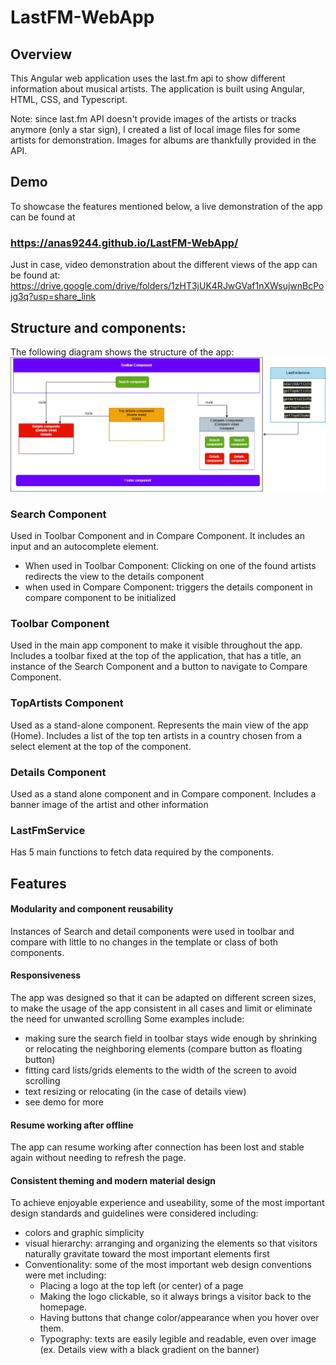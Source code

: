 # LastFM-WebApp

## Overview
This Angular web application uses the last.fm api to show different information about musical artists. The application is built using Angular, HTML, CSS, and Typescript.

Note: since last.fm API doesn't provide images of the artists or tracks anymore (only a star sign), I created a list of local image files for some artists for demonstration. Images for albums are thankfully provided in the API.

## Demo
To showcase the features mentioned below, a live demonstration of the app can be found at 
### https://anas9244.github.io/LastFM-WebApp/

Just in case, video demonstration about the different views of the app can be found at:
https://drive.google.com/drive/folders/1zHT3jUK4RJwGVaf1nXWsujwnBcPojg3q?usp=share_link

## Structure and components:
The following diagram shows the structure of the app:
![App structure](Component_Diagram.png)
### Search Component 
Used in Toolbar Component and in Compare Component. It includes an input and an autocomplete element.
- When used in Toolbar Component:
Clicking on one of the found artists redirects the view to the details component
- when used in Compare Component: 
triggers the details component in compare component to be initialized
### Toolbar Component
Used in the main app component to make it visible throughout the app. Includes a toolbar fixed at the top of the application, that has a title, an instance of the Search Component and a button to navigate to Compare Component.
### TopArtists Component
Used as a stand-alone component. Represents the main view of the app (Home). Includes a list of the top ten artists in a country chosen from a select element at the top of the component.  
### Details Component
Used as a stand alone component and in Compare component. Includes a banner image of the artist and other information
### LastFmService
Has 5 main  functions to fetch data required by the components.

## Features

#### Modularity and component reusability
Instances of Search and detail components were used in toolbar and compare with little to no changes in the template or class of both components.
#### Responsiveness
The app was designed so that it can be adapted on different screen sizes, to make the usage of the app consistent in all cases and limit or eliminate the need for unwanted scrolling
Some examples include:
- making sure the search field in toolbar stays wide enough by shrinking or relocating the neighboring elements (compare button as floating button)
- fitting card lists/grids elements to the width of the screen to avoid scrolling
- text resizing or relocating (in the case of details view)
- see demo for more
#### Resume working after offline
The app can resume working after connection has been lost and stable again without needing to refresh the page.
#### Consistent theming and modern material design
To achieve enjoyable experience and useability, some of the most important design standards and guidelines were considered including:
- colors and graphic simplicity
- visual hierarchy: arranging and organizing the elements so that visitors naturally gravitate toward the most important elements first
- Conventionality: some of the most important web design conventions were met including:
    * Placing a logo at the top left (or center) of a page
    * Making the logo clickable, so it always brings a visitor back to the homepage.
    * Having buttons that change color/appearance when you hover over them.
    * Typography: texts are easily legible and readable, even over image (ex. Details view with a black gradient on the banner)
